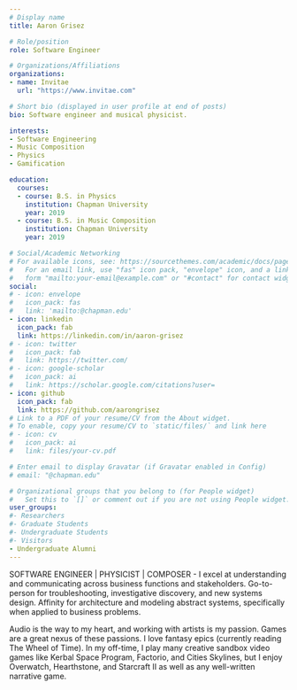 ```yaml
---
# Display name
title: Aaron Grisez

# Role/position
role: Software Engineer 

# Organizations/Affiliations
organizations:
- name: Invitae
  url: "https://www.invitae.com"

# Short bio (displayed in user profile at end of posts)
bio: Software engineer and musical physicist.

interests:
- Software Engineering
- Music Composition
- Physics
- Gamification

education:
  courses:
  - course: B.S. in Physics
    institution: Chapman University
    year: 2019
  - course: B.S. in Music Composition
    institution: Chapman University
    year: 2019

# Social/Academic Networking
# For available icons, see: https://sourcethemes.com/academic/docs/page-builder/#icons
#   For an email link, use "fas" icon pack, "envelope" icon, and a link in the
#   form "mailto:your-email@example.com" or "#contact" for contact widget.
social:
# - icon: envelope
#   icon_pack: fas
#   link: 'mailto:@chapman.edu'
- icon: linkedin
  icon_pack: fab
  link: https://linkedin.com/in/aaron-grisez
# - icon: twitter
#   icon_pack: fab
#   link: https://twitter.com/
# - icon: google-scholar
#   icon_pack: ai
#   link: https://scholar.google.com/citations?user=
- icon: github
  icon_pack: fab
  link: https://github.com/aarongrisez
# Link to a PDF of your resume/CV from the About widget.
# To enable, copy your resume/CV to `static/files/` and link here 
# - icon: cv
#   icon_pack: ai
#   link: files/your-cv.pdf

# Enter email to display Gravatar (if Gravatar enabled in Config)
# email: "@chapman.edu"

# Organizational groups that you belong to (for People widget)
#   Set this to `[]` or comment out if you are not using People widget.
user_groups:
#- Researchers
#- Graduate Students
#- Undergraduate Students
#- Visitors
- Undergraduate Alumni
---
```


SOFTWARE ENGINEER | PHYSICIST | COMPOSER - I excel at understanding and communicating across business functions and stakeholders. Go-to-person for troubleshooting, investigative discovery, and new systems design. Affinity for architecture and modeling abstract systems, specifically when applied to business problems.

Audio is the way to my heart, and working with artists is my passion. Games are a great nexus of these passions. I love fantasy epics (currently reading The Wheel of Time). In my off-time, I play many creative sandbox video games like Kerbal Space Program, Factorio, and Cities Skylines, but I enjoy Overwatch, Hearthstone, and Starcraft II as well as any well-written narrative game.
